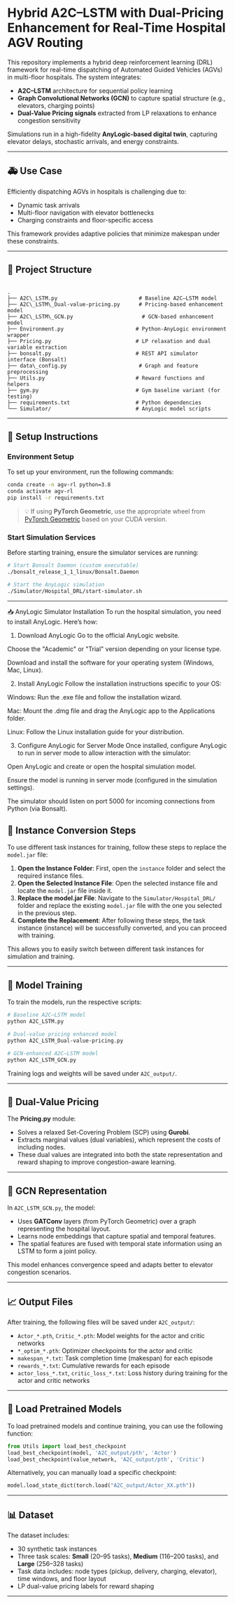 # Hybrid A2C–LSTM with Dual-Pricing Enhancement for Real-Time Hospital AGV Routing

This repository implements a hybrid deep reinforcement learning (DRL) framework for real-time dispatching of Automated Guided Vehicles (AGVs) in multi-floor hospitals. The system integrates:

- **A2C–LSTM** architecture for sequential policy learning
- **Graph Convolutional Networks (GCN)** to capture spatial structure (e.g., elevators, charging points)
- **Dual-Value Pricing signals** extracted from LP relaxations to enhance congestion sensitivity

Simulations run in a high-fidelity **AnyLogic-based digital twin**, capturing elevator delays, stochastic arrivals, and energy constraints.

---

## 🚑 Use Case

Efficiently dispatching AGVs in hospitals is challenging due to:
- Dynamic task arrivals
- Multi-floor navigation with elevator bottlenecks
- Charging constraints and floor-specific access

This framework provides adaptive policies that minimize makespan under these constraints.

---

## 📁 Project Structure

```

.
├── A2C\_LSTM.py                          # Baseline A2C–LSTM model
├── A2C\_LSTM\_Dual-value-pricing.py      # Pricing-based enhancement model
├── A2C\_LSTM\_GCN.py                      # GCN-based enhancement model
├── Environment.py                       # Python-AnyLogic environment wrapper
├── Pricing.py                           # LP relaxation and dual variable extraction
├── bonsalt.py                           # REST API simulator interface (Bonsalt)
├── data\_config.py                       # Graph and feature preprocessing
├── Utils.py                             # Reward functions and helpers
├── gym.py                               # Gym baseline variant (for testing)
├── requirements.txt                     # Python dependencies
└── Simulator/                           # AnyLogic model scripts

````

---

## 🔧 Setup Instructions

### Environment Setup

To set up your environment, run the following commands:

```bash
conda create -n agv-rl python=3.8
conda activate agv-rl
pip install -r requirements.txt
````

> 💡 If using **PyTorch Geometric**, use the appropriate wheel from [PyTorch Geometric](https://pytorch-geometric.com/) based on your CUDA version.

### Start Simulation Services

Before starting training, ensure the simulator services are running:

```bash
# Start Bonsalt Daemon (custom executable)
./bonsalt_release_1_1_linux/Bonsalt.Daemon

# Start the AnyLogic simulation
./Simulator/Hospital_DRL/start-simulator.sh
```

---

📥 AnyLogic Simulator Installation
To run the hospital simulation, you need to install AnyLogic. Here’s how:

1. Download AnyLogic
Go to the official AnyLogic website.

Choose the "Academic" or "Trial" version depending on your license type.

Download and install the software for your operating system (Windows, Mac, Linux).

2. Install AnyLogic
Follow the installation instructions specific to your OS:

Windows: Run the .exe file and follow the installation wizard.

Mac: Mount the .dmg file and drag the AnyLogic app to the Applications folder.

Linux: Follow the Linux installation guide for your distribution.

3. Configure AnyLogic for Server Mode
Once installed, configure AnyLogic to run in server mode to allow interaction with the simulator:

Open AnyLogic and create or open the hospital simulation model.

Ensure the model is running in server mode (configured in the simulation settings).

The simulator should listen on port 5000 for incoming connections from Python (via Bonsalt).


## 🧳 Instance Conversion Steps

To use different task instances for training, follow these steps to replace the `model.jar` file:

1. **Open the Instance Folder**: First, open the `instance` folder and select the required instance files.
2. **Open the Selected Instance File**: Open the selected instance file and locate the `model.jar` file inside it.
3. **Replace the model.jar File**: Navigate to the `Simulator/Hospital_DRL/` folder and replace the existing `model.jar` file with the one you selected in the previous step.
4. **Complete the Replacement**: After following these steps, the task instance (instance) will be successfully converted, and you can proceed with training.

This allows you to easily switch between different task instances for simulation and training.

---

## 🧠 Model Training

To train the models, run the respective scripts:

```bash
# Baseline A2C–LSTM model
python A2C_LSTM.py

# Dual-value pricing enhanced model
python A2C_LSTM_Dual-value-pricing.py

# GCN-enhanced A2C–LSTM model
python A2C_LSTM_GCN.py
```

Training logs and weights will be saved under `A2C_output/`.

---

## 🧮 Dual-Value Pricing

The **Pricing.py** module:

* Solves a relaxed Set-Covering Problem (SCP) using **Gurobi**.
* Extracts marginal values (dual variables), which represent the costs of including nodes.
* These dual values are integrated into both the state representation and reward shaping to improve congestion-aware learning.

---

## 🧬 GCN Representation

In `A2C_LSTM_GCN.py`, the model:

* Uses **GATConv** layers (from PyTorch Geometric) over a graph representing the hospital layout.
* Learns node embeddings that capture spatial and temporal features.
* The spatial features are fused with temporal state information using an LSTM to form a joint policy.

This model enhances convergence speed and adapts better to elevator congestion scenarios.

---

## 📈 Output Files

After training, the following files will be saved under `A2C_output/`:

* `Actor_*.pth`, `Critic_*.pth`: Model weights for the actor and critic networks
* `*_optim_*.pth`: Optimizer checkpoints for the actor and critic
* `makespan_*.txt`: Task completion time (makespan) for each episode
* `rewards_*.txt`: Cumulative rewards for each episode
* `actor_loss_*.txt`, `critic_loss_*.txt`: Loss history during training for the actor and critic networks

---

## 🔄 Load Pretrained Models

To load pretrained models and continue training, you can use the following function:

```python
from Utils import load_best_checkpoint
load_best_checkpoint(model, 'A2C_output/pth', 'Actor')
load_best_checkpoint(value_network, 'A2C_output/pth', 'Critic')
```

Alternatively, you can manually load a specific checkpoint:

```python
model.load_state_dict(torch.load("A2C_output/Actor_XX.pth"))
```

---

## 📊 Dataset

The dataset includes:

* 30 synthetic task instances
* Three task scales: **Small** (20–95 tasks), **Medium** (116–200 tasks), and **Large** (256–328 tasks)
* Task data includes: node types (pickup, delivery, charging, elevator), time windows, and floor layout
* LP dual-value pricing labels for reward shaping

---
